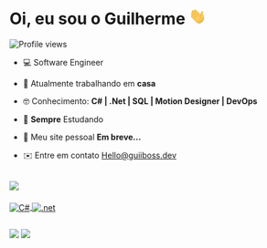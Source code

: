 <h1>Oi, eu sou o Guilherme <img src="https://raw.githubusercontent.com/MiguelMachado-dev/MiguelMachado-dev/master/hi.gif" width="30"></h1>
<img src="https://komarev.com/ghpvc/?username=GuiiBoss&color=blueviolet" alt="Profile views" /> 

- 💻  Software Engineer

- 🔭  Atualmente trabalhando em **casa**

- 🤓  Conhecimento: **C# | .Net | SQL | Motion Designer | DevOps**

- 🌱  **Sempre** Estudando 

- 🚀  Meu site pessoal  **Em breve...**

- ✉️  Entre em contato Hello@guiiboss.dev


<br>

<div>
  <a href="https://github.com/GuiiBoss">
  <img height="180em" src="https://github-readme-stats.vercel.app/api?username=GuiiBoss&show_icons=true&theme=nightowl&count_private=true"/>
</div>
<div style="display: inline_block"><br>
  <img align="center" alt="C#" height="35" width="45" src="https://cdn.jsdelivr.net/gh/devicons/devicon/icons/csharp/csharp-original.svg">
    <img align="center" alt=".net" height="35" width="42" src="https://hermes.dio.me/articles/cover/496931d9-69d6-4956-bb0a-032dd5792ade.png">
</div>
  
  ##
<div> 
 	<a href="https://www.twitch.tv/guii_boss" target="_blank"><img src="https://img.shields.io/badge/Twitch-9146FF?style=for-the-badge&logo=twitch&logoColor=white" target="_blank"></a>
  <a href = "mailto:Guii@miguelmachado.dev"><img src="https://img.shields.io/badge/-Gmail-%23333?style=for-the-badge&logo=gmail&logoColor=white" target="_blank"></a>
</div>
